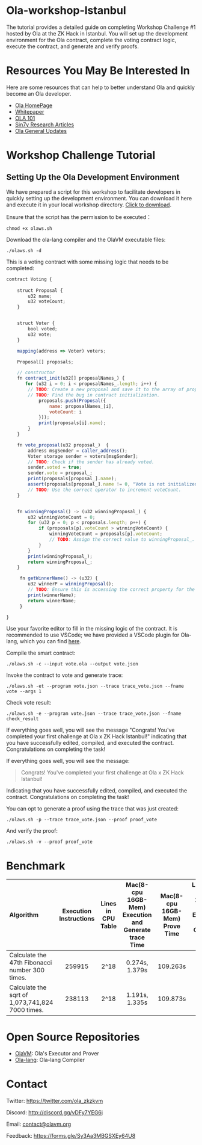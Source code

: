 # Ola-workshop-Istanbul
The tutorial provides a detailed guide on completing Workshop Challenge #1 hosted by Ola at the ZK Hack in Istanbul. 
You will set up the development environment for the Ola contract, complete the voting contract logic, execute the contract, and generate and verify proofs.

# Resources You May Be Interested In
Here are some resources that can help to better understand Ola and quickly become an Ola developer.
- [Ola HomePage](https://home.olavm.org)
- [Whitepaper](https://olavm.org/)
- [OLA 101](https://www.youtube.com/watch?v=kaCiHQ6sM9A&list=PL-4FcjL--esquu-7mVq2dqJ3PyBPR-m5w)
- [Sin7y Research Articles](https://hackmd.io/@sin7y)
- [Ola General Updates](https://medium.com/@ola_zkzkvm)

# Workshop Challenge Tutorial
## Setting Up the Ola Development Environment
We have prepared a script for this workshop to facilitate developers in quickly setting up the development environment. You can download it here and execute it in your local workshop directory. [Click to download](https://google.com).

Ensure that the script has the permission to be executed：
````shell
chmod +x olaws.sh
````

Download the ola-lang compiler and the OlaVM executable files:
````shell
./olaws.sh -d
````

This is a voting contract with some missing logic that needs to be completed:
````js
contract Voting {
 
    struct Proposal {
        u32 name;  
        u32 voteCount;
    }


    struct Voter {
        bool voted;  
        u32 vote;   
    }

    mapping(address => Voter) voters;

    Proposal[] proposals;

    // constructor
    fn contract_init(u32[] proposalNames_) {
       for (u32 i = 0; i < proposalNames_.length; i++) {
        // TODO: Create a new proposal and save it to the array of proposals.
        // TODO: Find the bug in contract initialization.
            proposals.push(Proposal({
                name: proposalNames_[i],
                voteCount: i
            }));
            print(proposals[i].name);
        }
    }

    fn vote_proposal(u32 proposal_)  {
        address msgSender = caller_address();
        Voter storage sender = voters[msgSender];
        // TODO: Check if the sender has already voted.
        sender.voted = true;
        sender.vote = proposal_;
        print(proposals[proposal_].name);
        assert(proposals[proposal_].name != 0, "Vote is not initialized");
        // TODO: Use the correct operator to increment voteCount.
    }


    fn winningProposal() -> (u32 winningProposal_) {
        u32 winningVoteCount = 0;
        for (u32 p = 0; p < proposals.length; p++) {
            if (proposals[p].voteCount > winningVoteCount) {
                winningVoteCount = proposals[p].voteCount;
                // TODO: Assign the correct value to winningProposal_.
            }
        }
        print(winningProposal_);
        return winningProposal_;
    }

     fn getWinnerName() -> (u32) {
        u32 winnerP = winningProposal();
        // TODO: Ensure this is accessing the correct property for the winner's name.
        print(winnerName);
        return winnerName;
     }

}

````
Use your favorite editor to fill in the missing logic of the contract. It is recommended to use VSCode; we have provided a VSCode plugin for Ola-lang, which you can find [here](https://marketplace.visualstudio.com/items?itemName=Sin7y.ola).


Compile the smart contract:
````shell
./olaws.sh -c --input vote.ola --output vote.json
````

Invoke the contract to vote and generate trace:
````shell
./olaws.sh -et --program vote.json --trace trace_vote.json --fname vote --args 1
````

Check vote result:
````shell
./olaws.sh -e --program vote.json --trace trace_vote.json --fname check_result
````

If everything goes well, you will see the message "Congrats! You've completed your first challenge at Ola x ZK Hack Istanbul!" indicating that you have successfully edited, compiled, and executed the contract. Congratulations on completing the task!


If everything goes well, you will see the message:
>Congrats! You've completed your first challenge at Ola x ZK Hack Istanbul!

Indicating that you have successfully edited, compiled, and executed the contract. Congratulations on completing the task!


You can opt to generate a proof using the trace that was just created:
````shell
./olaws.sh -p --trace trace_vote.json --proof proof_vote
````

And verify the proof:
````shell
./olaws.sh -v --proof proof_vote
````

# Benchmark
| Algorithm                                       | Execution Instructions | Lines in CPU Table | Mac(8-cpu 16GB-Mem) Execution and Generate trace Time | Mac(8-cpu 16GB-Mem) Prove Time | Linux(32-cpu 256GB-Mem) Execution and Generate Trace Time | Linux(32-cpu 256GB-Mem) Prove Time |
| :---------------------------------------------- | :--------------------: | :----------------: | :---------------------------------------------------: | :----------------------------: | :-------------------------------------------------------: | :--------------------------------: |
| Calculate the 47th Fibonacci number 300 times.  |         259915         |        2^18        |                    0.274s, 1.379s                     |            109.263s            |                      1.305s, 1.273s                       |              38.521s               |
| Calculate the sqrt of 1,073,741,824 7000 times. |         238113         |        2^18        |                    1.191s, 1.335s                     |            109.873s            |                      0.697s, 1.266s                       |              38.654s               |


# Open Source Repositories
- [OlaVM](https://github.com/Sin7Y/olavm): Ola's Executor and Prover
- [Ola-lang](https://github.com/Sin7Y/ola-lang.git): Ola-lang Compiler


# Contact
Twitter: https://twitter.com/ola_zkzkvm

Discord: http://discord.gg/vDFy7YEG6j

Email: contact@olavm.org

Feedback: https://forms.gle/Sy3Aa3MBGSXEy64U8





